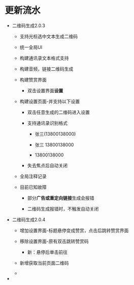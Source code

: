 # 更新流水

- 二维码生成2.0.3
  
  - 支持光标选中文本生成二维码
  
  - 统一全局UI
  
  - 构建通讯录文本格式支持
  
  - 构建音频，链接二维码生成
  
  - 构建赞赏界面
    
    - 双击设置界面**设置**
  
  - 构建设置页面-并支持以下设置
    
    - 双击任意生成的二维码进入设置
    
    - 支持通讯录识别格式
      
      - 张三(13800138000)
      
      - 张三 13800138000
      
      - 13800138000
    
    - 失去焦点后自动关闭
  
  - 全局注释记录
  
  - 目前已知故障
    
    - 部分**广告或重定向链接**生成会报错
    
    - 二维码生成报错时，不触发自动关闭

- 二维码生成2.0.4
  
  - 增加设置界面-标题悬停变成赞赏，点击后跳转赞赏界面
  
  - 移除设置界面-原有双击跳转赞赏码
    
    - 新：悬停后单击前往
  
  - 新增获取当前页面二维码
  
  - 

- 
